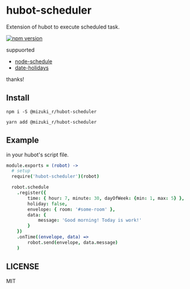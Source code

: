 # hubot-scheduler
Extension of hubot to execute scheduled task.

[![npm version](https://badge.fury.io/js/%40mizuki_r%2Fhubot-scheduler.svg)](https://badge.fury.io/js/%40mizuki_r%2Fhubot-scheduler)

suppuorted
* [node-schedule](https://www.npmjs.com/package/node-schedule)
* [date-holidays](https://www.npmjs.com/package/date-holidays)

thanks!

## Install 
```
npm i -S @mizuki_r/hubot-scheduler
```

```
yarn add @mizuki_r/hubot-scheduler
```

## Example

in your hubot's script file.

```coffee
module.exports = (robot) ->
  # setup
  require('hubot-scheduler')(robot)

  robot.schedule
    .register({
        time: { hour: 7, minute: 30, dayOfWeek: {min: 1, max: 5} },
        holiday: false,
        envelope: { room: '#some-room' },
        data: {
            message: 'Good morning! Today is work!'
        }
    })
    .onTime((envelope, data) =>
        robot.send(envelope, data.message)
    )
```

## LICENSE

MIT
